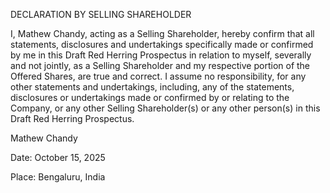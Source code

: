 DECLARATION BY SELLING SHAREHOLDER

I, Mathew Chandy, acting as a Selling Shareholder, hereby confirm that all statements, disclosures and undertakings specifically made or confirmed by me in this Draft Red Herring Prospectus in relation to myself, severally and not jointly, as a Selling Shareholder and my respective portion of the Offered Shares, are true and correct. I assume no responsibility, for any other statements and undertakings, including, any of the statements, disclosures or undertakings made or confirmed by or relating to the Company, or any other Selling Shareholder(s) or any other person(s) in this Draft Red Herring Prospectus.

Mathew Chandy

Date: October 15, 2025

Place: Bengaluru, India